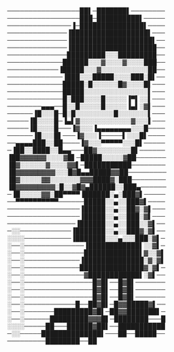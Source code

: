 
─────────────────██▌─███████▌────────
─────────────────███─██████████▌─────
───────────────▐─███████████████▌────
──────────────▐██████████████████▌───
──────────────▐███████████████████▌──
──────────────▐████████████████████──
──────────────█████████░░░█████████──
─────────────██████░░░▓░░░░▓░░░░███──
────────────▐█████░░░▓░░░░░░░░░░░██──
─────────────▐███░░░█████░░░░███░█▌──
─────────────█████░█░░░░░░█▓░░░░█▌───
─────────────█████░░░░░░░░░░░░░░░▌───
─────────────█░███░░░░█░░░░░▐▀▌░░▌───
────────▄▄▄──█░░█░░░░░█░░░░░▐▄▌░▓▌───
──────▐█░░░█─█░█░░░░░░░░░█░░░░░░░▌───
─────▐█░░░░█─▐▄▌▓░░░░░░░░░░░░▓░░░▌───
─────▐█░░░░█───▐▓░░░▐▄▄▄▄▄▄▄▄░░░█────
──────▐█░░░█▌───▐▓░░░▐─────▌░░░█▌────
──▄▄▄▄███░░██────▐▓░░░▀▀▀▀▀░░░█▌─────
─▐██░░████░░█▄▄───██▓░░░░░░░░█▌──────
▐██▓▓▓▓▓▓░░░░▓█▌─█████░░░░░▓██───────
▐█▓░░░░░░▓░░░░▓▓▌─███████████────────
▐█▓▓▓▓▓▓▓▓▓░░░█▓█▄▄█████▓▓██─────────
▐█▓░░░░░▓▓░░░░░░░▓▓▓████▓░███────────
▐█▓▓▓▓▓▓▓▓▓░█░░▓█▓▄██████░░███▄──────
─▐█░░░░░▓▓░██▀▀▀▀▐██████░▄░███▓▌─────
──▀▀▀▀▀▀▀▀▀▀──────█████░░▄░░███▓▌────
─────────────────▐█████░░▄░░██▓░▓▌───
─────────────────▐█████░░▄░░███░▓▌───
────────────────▐██████░░▄░░███░░▓▌──
─░░────────────▐███████░░▄░░███▓░▓▌──
░░░░───────────▐███████░░░▄░░░███░▓▌─
░──░──────────────▐████████████▌░░▓▌─
░──░──────────────█████████████▌▓░░▓▌
░──░─────────────▐██████████████░▓░▓▌
░──░─────────────███████████████▓░▓▌─
░──░──────────────▓████████████▌░▓▌──
░──░────────────────█▓█▌──█▓█▌───────
░──░────────────────█▓█▌──█▓█▌───────
░──░────────────────█▓█▌──█▓█▌───────
░──░────────────█──██▓█▌─█▓▓█████▓▌──
░──░───────█████████▓█▌─██▓▓███████▌─
░──░──────█████████▓▓▓█▌─████████───█
░░░░─────██───██████▓██▌──███████████
─░░─────██████████████▌───██──█████──
─────────████████──██
